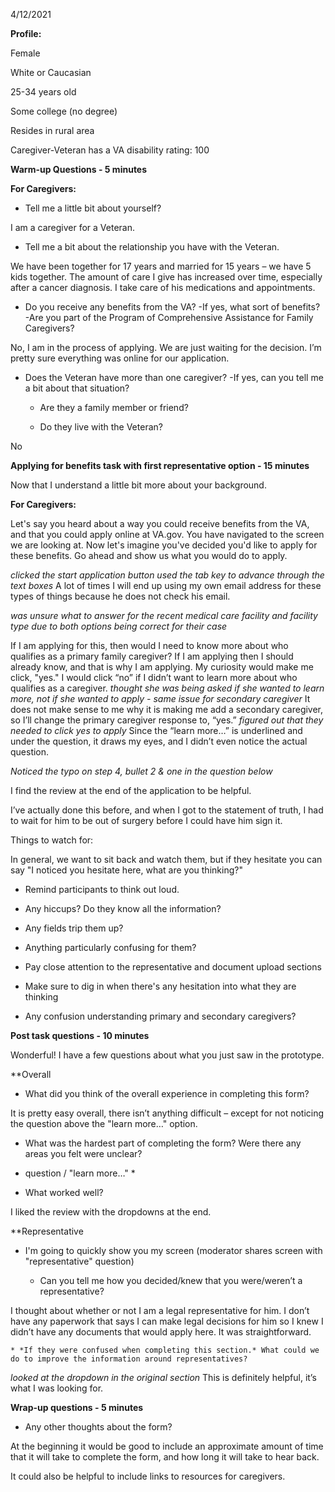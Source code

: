 4/12/2021

**Profile:**

Female

White or Caucasian

25-34 years old

Some college (no degree)

Resides in rural area

Caregiver-Veteran has a VA disability rating: 100 




**Warm-up Questions - 5 minutes**

**For Caregivers:**

* Tell me a little bit about yourself?

I am a caregiver for a Veteran.

* Tell me a bit about the relationship you have with the Veteran.

We have been together for 17 years and married for 15 years – we have 5 kids together. The amount of care I give has increased over time, especially after a cancer diagnosis. I take care of his medications and appointments. 

* Do you receive any benefits from the VA? -If yes, what sort of benefits? -Are you part of the Program of Comprehensive Assistance for Family Caregivers?

No, I am in the process of applying. We are just waiting for the decision. I’m pretty sure everything was online for our application. 

* Does the Veteran have more than one caregiver? -If yes, can you tell me a bit about that situation?

    * Are they a family member or friend?

    * Do they live with the Veteran?

No

**Applying for benefits task with first representative option - 15 minutes**

Now that I understand a little bit more about your background.

**For Caregivers:**

Let's say you heard about a way you could receive benefits from the VA, and that you could apply online at VA.gov. You have navigated to the screen we are looking at. Now let's imagine you've decided you'd like to apply for these benefits. Go ahead and show us what you would do to apply.

*clicked the start application button*  *used the tab key to advance through the text boxes*  A lot of times I will end up using my own email address for these types of things because he does not check his email. 

*was unsure what to answer for the recent medical care facility and facility type due to both options being correct for their case*

If I am applying for this, then would I need to know more about who qualifies as a primary family caregiver? If I am applying then I should already know, and that is why I am applying. My curiosity would make me click, "yes." I would click “no” if I didn’t want to learn more about who qualifies as a caregiver. *thought she was being asked if she wanted to learn more, not if she wanted to apply - same issue for secondary caregiver* It does not make sense to me why it is making me add a secondary caregiver, so I’ll change the primary caregiver response to, “yes.” *figured out that they needed to click yes to apply* Since the “learn more…” is underlined and under the question, it draws my eyes, and I didn’t even notice the actual question.

*Noticed the typo on step 4, bullet 2 & one in the question below*

I find the review at the end of the application to be helpful.

I’ve actually done this before, and when I got to the statement of truth, I had to wait for him to be out of surgery before I could have him sign it.  

Things to watch for:

In general, we want to sit back and watch them, but if they hesitate you can say "I noticed you hesitate here, what are you thinking?"

* Remind participants to think out loud.

* Any hiccups? Do they know all the information?

* Any fields trip them up?

* Anything particularly confusing for them?

* Pay close attention to the representative and document upload sections

* Make sure to dig in when there's any hesitation into what they are thinking

* Any confusion understanding primary and secondary caregivers?

**Post task questions - 10 minutes**

Wonderful! I have a few questions about what you just saw in the prototype.

**Overall

* What did you think of the overall experience in completing this form?

It is pretty easy overall, there isn’t anything difficult – except for not noticing the question above the "learn more…" option.

* What was the hardest part of completing the form? Were there any areas you felt were unclear?

* question / "learn more…" *

* What worked well?

I liked the review with the dropdowns at the end.

**Representative

* I'm going to quickly show you my screen (moderator shares screen with "representative" question)

    * Can you tell me how you decided/knew that you were/weren’t a representative?

I thought about whether or not I am a legal representative for him. I don’t have any paperwork that says I can make legal decisions for him so I knew I didn’t have any documents that would apply here. It was straightforward.

    * *If they were confused when completing this section.* What could we do to improve the information around representatives?

*looked at the dropdown in the original section* This is definitely helpful, it’s what I was looking for.

**Wrap-up questions - 5 minutes**

* Any other thoughts about the form?

At the beginning it would be good to include an approximate amount of time that it will take to complete the form, and how long it will take to hear back. 

It could also be helpful to include links to resources for caregivers. 

